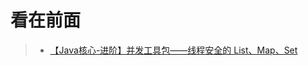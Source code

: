看在前面
====

> * <a href="https://www.iteye.com/blog/pre-2440310">【Java核心-进阶】并发工具包——线程安全的 List、Map、Set</a>
